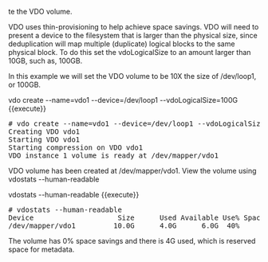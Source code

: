 te the VDO volume.  

VDO uses thin-provisioning to help achieve space 
savings. VDO will need to present a device to the
filesystem that is larger than the physical size, since 
deduplication will map multiple (duplicate) logical blocks
to the same physical block. To do this set the 
vdoLogicalSize to an amount larger than 10GB, such as,
100GB.

In this example we will set the VDO volume to be
10X the size of /dev/loop1, or 100GB.

vdo create --name=vdo1 --device=/dev/loop1 --vdoLogicalSize=100G {{execute}}

<pre class="file">
# vdo create --name=vdo1 --device=/dev/loop1 --vdoLogicalSize=100G
Creating VDO vdo1
Starting VDO vdo1
Starting compression on VDO vdo1
VDO instance 1 volume is ready at /dev/mapper/vdo1
</pre>

VDO volume has been created at /dev/mapper/vdo1. View the volume
using vdostats --human-readable
  
vdostats --human-readable {{execute}}

<pre class=”file”>
# vdostats --human-readable
Device                    Size      Used Available Use% Space saving%
/dev/mapper/vdo1         10.0G      4.0G      6.0G  40%            0%
</pre>

The volume has 0% space savings and there is 4G used, which is
reserved space for metadata.  
